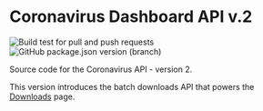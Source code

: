 # Coronavirus Dashboard API v.2


![Build test for pull and push requests](https://github.com/PublicHealthEngland/coronavirus-dashboard-api-v2/workflows/Build/badge.svg)
![GitHub package.json version (branch)](https://img.shields.io/github/package-json/v/publichealthengland/coronavirus-dashboard-api-v2/master)

Source code for the Coronavirus API - version 2. 

This version introduces the batch downloads API that powers 
the [Downloads](https://coronavirus.data.gov.uk/details/download) page.

 